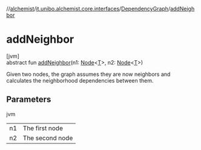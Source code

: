 //[alchemist](../../../index.md)/[it.unibo.alchemist.core.interfaces](../index.md)/[DependencyGraph](index.md)/[addNeighbor](add-neighbor.md)

# addNeighbor

[jvm]\
abstract fun [addNeighbor](add-neighbor.md)(n1: [Node](../../it.unibo.alchemist.model.interfaces/-node/index.md)<[T](../../it.unibo.alchemist.model.interfaces/-action/index.md)>, n2: [Node](../../it.unibo.alchemist.model.interfaces/-node/index.md)<[T](../../it.unibo.alchemist.model.interfaces/-action/index.md)>)

Given two nodes, the graph assumes they are now neighbors and calculates the neighborhood dependencies between them.

## Parameters

jvm

| | |
|---|---|
| n1 | The first node |
| n2 | The second node |
